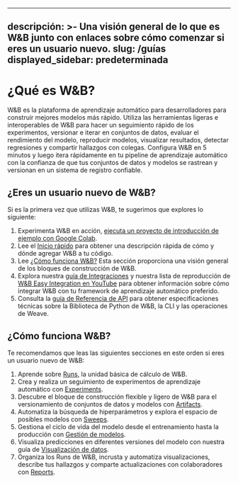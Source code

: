 

---
descripción: >-
  Una visión general de lo que es W&B junto con enlaces sobre cómo comenzar si eres un usuario nuevo.
slug: /guías
displayed_sidebar: predeterminada
---

# ¿Qué es W&B?

W&B es la plataforma de aprendizaje automático para desarrolladores para construir mejores modelos más rápido. Utiliza las herramientas ligeras e interoperables de W&B para hacer un seguimiento rápido de los experimentos, versionar e iterar en conjuntos de datos, evaluar el rendimiento del modelo, reproducir modelos, visualizar resultados, detectar regresiones y compartir hallazgos con colegas.
Configura W&B en 5 minutos y luego itera rápidamente en tu pipeline de aprendizaje automático con la confianza de que tus conjuntos de datos y modelos se rastrean y versionan en un sistema de registro confiable.

<!-- ![](@site/static/images/general/diagram_2021.png) -->

## ¿Eres un usuario nuevo de W&B?

Si es la primera vez que utilizas W&B, te sugerimos que explores lo siguiente:

1. Experimenta W&B en acción, [ejecuta un proyecto de introducción de ejemplo con Google Colab](http://wandb.me/intro).
2. Lee el [Inicio rápido](../quickstart.md) para obtener una descripción rápida de cómo y dónde agregar W&B a tu código.
3. Lee [¿Cómo funciona W&B?](#cómo-funciona-weights--biases) Esta sección proporciona una visión general de los bloques de construcción de W&B.
4. Explora nuestra [guía de Integraciones](./integrations/intro.md) y nuestra lista de reproducción de [W&B Easy Integration en YouTube](https://www.youtube.com/playlist?list=PLD80i8An1OEGDADxOBaH71ZwieZ9nmPGC) para obtener información sobre cómo integrar W&B con tu framework de aprendizaje automático preferido.
5. Consulta la [guía de Referencia de API](../ref/README.md) para obtener especificaciones técnicas sobre la Biblioteca de Python de W&B, la CLI y las operaciones de Weave.

## ¿Cómo funciona W&B?


Te recomendamos que leas las siguientes secciones en este orden si eres un usuario nuevo de W&B:

1. Aprende sobre [Runs](./runs/intro.md), la unidad básica de cálculo de W&B.
2. Crea y realiza un seguimiento de experimentos de aprendizaje automático con [Experiments](./track/intro.md).
3. Descubre el bloque de construcción flexible y ligero de W&B para el versionamiento de conjuntos de datos y modelos con [Artifacts](./artifacts/intro.md).
4. Automatiza la búsqueda de hiperparámetros y explora el espacio de posibles modelos con [Sweeps](./sweeps/intro.md).
5. Gestiona el ciclo de vida del modelo desde el entrenamiento hasta la producción con [Gestión de modelos](./models/intro.md).
6. Visualiza predicciones en diferentes versiones del modelo con nuestra guía de [Visualización de datos](./data-vis/intro.md).
7. Organiza los Runs de W&B, incrusta y automatiza visualizaciones, describe tus hallazgos y comparte actualizaciones con colaboradores con [Reports](./reports/intro.md).